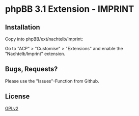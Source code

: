 # phpBB 3.1 Extension - IMPRINT

## Installation

Copy into phpBB/ext/nachtelb/imprint:

Go to "ACP" > "Customise" > "Extensions" and enable the "Nachtelb/Imprint" extension.

## Bugs, Requests?

Please use the "Issues"-Function from Github.

## License

[GPLv2](license.txt)
